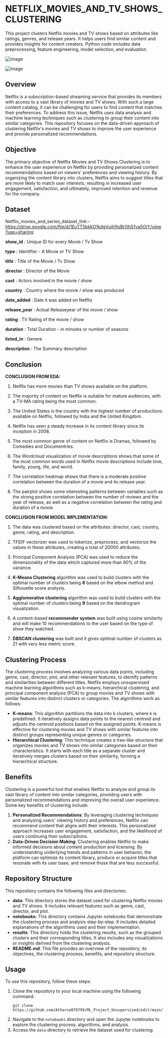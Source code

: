 # NETFLIX_MOVIES_AND_TV_SHOWS_CLUSTERING
This project clusters Netflix movies and TV shows based on attributes like ratings, genres, and release years. It helps users find similar content and provides insights for content creators. Python code includes data preprocessing, feature engineering, model selection, and evaluation.

![image](https://github.com/Shraddha6999/NETFLIX_MOVIES_AND_TV_SHOWS_CLUSTERING/assets/123643720/72f28a29-a302-4a14-b774-2a51da4c3009)


![image](https://github.com/Shraddha6999/NETFLIX_MOVIES_AND_TV_SHOWS_CLUSTERING/assets/123643720/13f1d989-c909-4b38-aca7-0c0ae4d64fd4)

## Overview
Netflix is a subscription-based streaming service that provides its members with access to a vast library of movies and TV shows. With such a large content catalog, it can be challenging for users to find content that matches their preferences. To address this issue, Netflix uses data analysis and machine learning techniques such as clustering to group their content into similar categories. This repository focuses on the data-driven approach of clustering Netflix's movies and TV shows to improve the user experience and provide personalized recommendations.

## Objective
The primary objective of Netflix Movies and TV Shows Clustering is to enhance the user experience on Netflix by providing personalized content recommendations based on viewers' preferences and viewing history. By organizing the content library into clusters, Netflix aims to suggest titles that are more likely to match user interests, resulting in increased user engagement, satisfaction, and ultimately, improved retention and revenue for the company.

## Dataset
Netflix_movies_and_series_dataset_link:- https://drive.google.com/file/d/1EuTT5bkkO1kdgVuih1tsBrOhS1ya5OjY/view?usp=sharing

**show_id** : Unique ID for every Movie / Tv Show

**type** : Identifier - A Movie or TV Show

**title** : Title of the Movie / Tv Show

**director** : Director of the Movie

**cast** : Actors involved in the movie / show

**country** : Country where the movie / show was produced

**date_added** : Date it was added on Netflix

**release_year** : Actual Releaseyear of the movie / show

**rating** : TV Rating of the movie / show

**duration** : Total Duration - in minutes or number of seasons

**listed_in** : Genere

**description** : The Summary description

## Conclusion
**CONCLUSION FROM EDA:**

1) Netflix has more movies than TV shows available on the platform.

2) The majority of content on Netflix is suitable for mature audiences, with a TV-MA rating being the most common.

3) The United States is the country with the highest number of productions available on Netflix, followed by India and the United Kingdom.

4) Netflix has seen a steady increase in its content library since its inception in 2008.

5) The most common genre of content on Netflix is Dramas, followed by Comedies and Documentries.

6) The Wordcloud visualization of movie descriptions shows that some of the most common words used in Netflix movie descriptions include love, family, young, life, and world.

7) The correlation heatmap shows that there is a moderate positive correlation between the duration of a movie and its release year.

8) The pairplot shows some interesting patterns between variables such as the strong positive correlation between the number of reviews and the year of release, as well as a negative correlation between the rating and duration of a movie.

**CONCLUSION FROM MODEL IMPLEMENTATION:**

1) The data was clustered based on the attributes: director, cast, country, genre, rating, and description.

2) TFIDF vectorizer was used to tokenize, preprocess, and vectorize the values in these attributes, creating a total of 20000 attributes.

3) Principal Component Analysis (PCA) was used to reduce the dimensionality of the data which captured more than 90% of the variance.

4) **K-Means Clustering** algorithm was used to build clusters with the optimal number of clusters being **6** based on the elbow method and Silhouette score analysis.

5) **Agglomerative clustering** algorithm was used to build clusters with the optimal number of clusters being **9** based on the dendrogram visualization.

6) A content-based **recommender system** was built using cosine similarity and will make 10 recommendations to the user based on the type of show they watched.

7) **DBSCAN clustering** was built and it gives optimal number of clusters as 21 with very less metric score.

## Clustering Process
The clustering process involves analyzing various data points, including genre, cast, director, plot, and other relevant features, to identify patterns and similarities between different titles. Netflix employs unsupervised machine learning algorithms such as k-means, hierarchical clustering, and principal component analysis (PCA) to group movies and TV shows with similar features into distinct clusters or categories.
The algorithms work as follows:

- **K-means**: This algorithm partitions the data into k clusters, where k is predefined. It iteratively assigns data points to the nearest centroid and adjusts the centroid positions based on the assigned points. K-means is effective for clustering movies and TV shows with similar features into distinct groups representing unique genres or categories.
- **Hierarchical Clustering**: This technique creates a tree-like structure that organizes movies and TV shows into similar categories based on their characteristics. It starts with each title as a separate cluster and iteratively merges clusters based on their similarity, forming a hierarchical structure.

## Benefits
Clustering is a powerful tool that enables Netflix to analyze and group its vast library of content into similar categories, providing users with personalized recommendations and improving the overall user experience. Some key benefits of clustering include:
1. **Personalized Recommendations**: By leveraging clustering techniques and analyzing users' viewing history and preferences, Netflix can recommend content that aligns with their interests. This personalized approach increases user engagement, satisfaction, and the likelihood of users continuing their subscriptions.
2. **Data-Driven Decision Making**: Clustering enables Netflix to make informed decisions about content production and licensing. By understanding underlying trends and patterns in user behavior, the platform can optimize its content library, produce or acquire titles that resonate with its user base, and remove those that are less successful.

## Repository Structure
This repository contains the following files and directories:
- **data**: This directory stores the dataset used for clustering Netflix movies and TV shows. It includes relevant features such as genre, cast, director, and plot.
- **notebooks**: This directory contains Jupyter notebooks that demonstrate the clustering process and analysis step-by-step. It includes detailed explanations of the algorithms used and their implementation.
- **results**: This directory holds the clustering results, such as the grouped clusters and their corresponding titles. It also includes any visualizations or insights derived from the clustering analysis.
- **README.md**: This file provides an overview of the repository, its objectives, the clustering process, benefits, and repository structure.

## Usage
To use this repository, follow these steps:
1. Clone the repository to your local machine using the following command:
   ```
   git clone https://github.com/Atharva070799/ML_Project_Unsupervised/edit/main/README.md
   ```
2. Navigate to the `notebooks` directory and open the Jupyter notebooks to explore the clustering process, algorithms, and analysis.
3. Access the `data` directory to retrieve the dataset used for clustering
